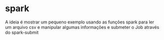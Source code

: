 # spark


A ideia é mostrar um pequeno exemplo usando as funções spark
para ler um arquivo csv e manipular algumas informações e submeter o Job 
através do spark-submit
